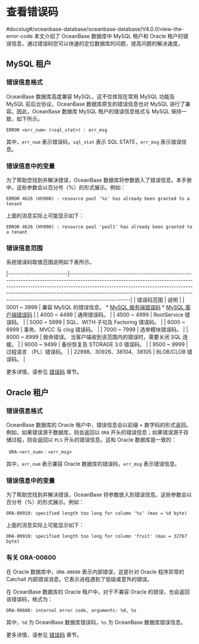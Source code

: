 查看错误码 
==========================
#docslug#/oceanbase-database/oceanbase-database/V4.0.0/view-the-error-code
本文介绍了 OceanBase 数据库中 MySQL 租户和 Oracle 租户的错误信息，通过错误码您可以快速的定位数据库的问题，提高问题的解决速度。

MySQL 租户 
-----------------------------

### 错误信息格式 

OceanBase 数据库高度兼容 MySQL，这不仅体现在常用 MySQL 功能及 MySQL 前后台协议，OceanBase 数据库原生的错误信息也对 MySQL 进行了兼容。因此，OceanBase 数据库 MySQL 租户的错误信息格式与 MySQL 保持一致，如下所示。

```unknow
ERROR <err_num> (<sql_stat>) : err_msg
```



其中，`err_num` 表示错误码，`sql_stat` 表示 SQL STATE，`err_msg` 表示错误信息。

### 错误信息中的变量 

为了帮助您找到并解决错误，OceanBase 数据库将参数嵌入了错误信息。本手册中，这些参数会以百分号（%）的形式展示。例如：

```unknow
ERROR 4626 (HY000) : resource pool '%s' has already been granted to a tenant
```



上面的消息实际上可能显示如下：

```unknow
ERROR 4626 (HY000) : resource pool 'pool1' has already been granted to a tenant
```



### 错误信息范围 

系统错误码取值范围说明如下表所示。


|-------------------------|-------------------------------------------------------------------------------------------------------------------------------------------------------------------------------------------------------------------------------------------------------------------------------------------------------------------------------------------------|
| 错误码范围                   | 说明                                                                                                                                                                                                                                                                                                                                              |
| 0001 \~ 3999            | 兼容 MySQL 的错误信息。 * [MySQL 服务端错误码](https://dev.mysql.com/doc/mysql-errors/8.0/en/server-error-reference.html)   * [MySQL 客户端错误码](https://dev.mysql.com/doc/mysql-errors/8.0/en/client-error-reference.html)    |
| 4000 \~ 4499            | 通用错误码。                                                                                                                                                                                                                                                                                                                                          |
| 4500 \~ 4999            | RootService 错误码。                                                                                                                                                                                                                                                                                                                                |
| 5000 \~ 5999            | SQL、WITH 子句及 Factoring 错误码。                                                                                                                                                                                                                                                                                                                     |
| 6000 \~ 6999            | 事务、MVCC 与 clog 错误码。                                                                                                                                                                                                                                                                                                                             |
| 7000 \~ 7999            | 选举模块错误码。                                                                                                                                                                                                                                                                                                                                        |
| 8000 \~ 8999            | 致命错误。 当客户端收到该范围内的错误时，需要关闭 SQL 连接。                                                                                                                                                                                                                                                                                               |
| 9000 \~ 9499            | 备份恢复及 STORAGE 3.0 错误码。                                                                                                                                                                                                                                                                                                                          |
| 9500 \~ 9999            | 过程语言 （PL）错误码。                                                                                                                                                                                                                                                                                                                                   |
| 22998、30926、38104、38105 | BLOB/CLOB 错误码。                                                                                                                                                                                                                                                                                                                                  |



更多详情，请参见 [错误码](https://www.oceanbase.com/docs/oceanbase-database/oceanbase-database/V3.2.1/use-error-information-1) 章节。

Oracle 租户 
------------------------------

### 错误信息格式 

OceanBase 数据库的 Oracle 租户中，错误信息会以前缀 + 数字码的形式返回。例如，如果错误源于数据库，则会返回以 `ORA` 开头的错误信息；如果错误源于存储过程，则会返回以 `PLS` 开头的错误信息。这和 Oracle 数据库是一致的：

```unknow
 ORA-<err_num>：<err_msg>
```



其中，`err_num` 表示兼容 Oracle 数据库的错误码，`err_msg` 表示错误信息。

### 错误信息中的变量 

为了帮助您找到并解决错误，OceanBase 将参数嵌入到错误信息。这些参数会以百分号（%）的形式展示。例如：

```unknow
ORA-00910: specified length too long for column '%s' (max = %d byte)
```



上面的消息实际上可能显示如下：

```unknow
ORA-00910: specified length too long for column 'fruit' (max = 32767 byte)
```



### 有关 ORA-00600 

在 Oracle 数据库中，`ORA-00600` 表示内部错误，这是针对 Oracle 程序异常的 Catchall 内部错误消息。它表示进程遇到了低级或意外的错误。

在 OceanBase 数据库的 Oracle 租户中，对于不兼容 Oracle 的错误，也会返回该错误码，格式为：

```unknow
ORA-00600: internal error code, arguments: %d, %s
```



其中，`%d` 为 OceanBase 数据库错误码，`%s` 为 OceanBase 数据库错误信息。

更多详情，请参见 [错误码](https://www.oceanbase.com/docs/oceanbase-database/oceanbase-database/V3.2.1/use-error-information) 章节。



